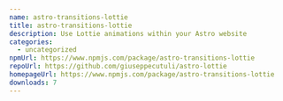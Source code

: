 ```yaml
---
name: astro-transitions-lottie
title: astro-transitions-lottie
description: Use Lottie animations within your Astro website
categories:
  - uncategorized
npmUrl: https://www.npmjs.com/package/astro-transitions-lottie
repoUrl: https://github.com/giuseppecutuli/astro-lottie
homepageUrl: https://www.npmjs.com/package/astro-transitions-lottie
downloads: 7
---
```

